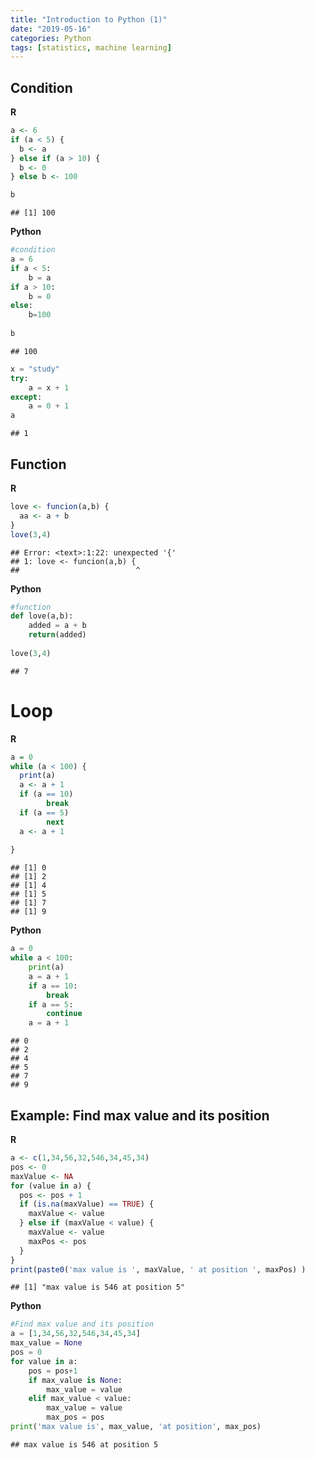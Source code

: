 ```yaml
---
title: "Introduction to Python (1)"
date: "2019-05-16"
categories: Python
tags: [statistics, machine learning]
---
```


## Condition



**R**

```r
a <- 6
if (a < 5) {
  b <- a
} else if (a > 10) { 
  b <- 0
} else b <- 100

b
```

```
## [1] 100
```

**Python**

```python
#condition
a = 6
if a < 5:
    b = a
if a > 10:
    b = 0
else:
    b=100
    
b   
```

```
## 100
```

```python
x = "study"
try:
    a = x + 1
except:
    a = 0 + 1
a
```

```
## 1
```

## Function
**R**

```r
love <- funcion(a,b) {
  aa <- a + b
}
love(3,4)
```

```
## Error: <text>:1:22: unexpected '{'
## 1: love <- funcion(a,b) {
##                          ^
```

**Python**

```python
#function
def love(a,b):
    added = a + b
    return(added)
    
love(3,4)
```

```
## 7
```


# Loop
**R**

```r
a = 0
while (a < 100) {
  print(a)
  a <- a + 1
  if (a == 10)
        break
  if (a == 5)
        next
  a <- a + 1
  
}
```

```
## [1] 0
## [1] 2
## [1] 4
## [1] 5
## [1] 7
## [1] 9
```
**Python**

```python
a = 0
while a < 100:
    print(a)
    a = a + 1
    if a == 10:
        break
    if a == 5:
        continue
    a = a + 1
```

```
## 0
## 2
## 4
## 5
## 7
## 9
```

## Example: Find max value and its position
**R**

```r
a <- c(1,34,56,32,546,34,45,34)
pos <- 0
maxValue <- NA
for (value in a) {
  pos <- pos + 1
  if (is.na(maxValue) == TRUE) {
    maxValue <- value
  } else if (maxValue < value) {
    maxValue <- value
    maxPos <- pos
  }
}
print(paste0('max value is ', maxValue, ' at position ', maxPos) )
```

```
## [1] "max value is 546 at position 5"
```

**Python**

```python
#Find max value and its position
a = [1,34,56,32,546,34,45,34]
max_value = None
pos = 0
for value in a:
    pos = pos+1
    if max_value is None:
        max_value = value
    elif max_value < value:
        max_value = value
        max_pos = pos
print('max value is', max_value, 'at position', max_pos)  
```

```
## max value is 546 at position 5
```

